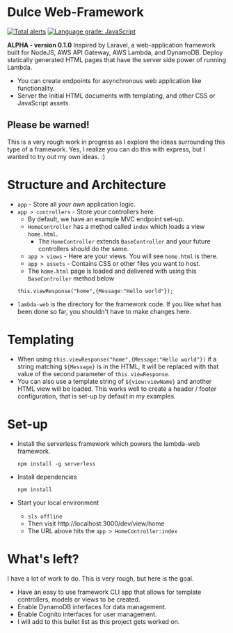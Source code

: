 # Dulce Web-Framework
[![Total alerts](https://img.shields.io/lgtm/alerts/g/aiur100/dulce.svg?logo=lgtm&logoWidth=18)](https://lgtm.com/projects/g/aiur100/dulce/alerts/)
[![Language grade: JavaScript](https://img.shields.io/lgtm/grade/javascript/g/aiur100/dulce.svg?logo=lgtm&logoWidth=18)](https://lgtm.com/projects/g/aiur100/dulce/context:javascript)

**ALPHA - version 0.1.0** 
Inspired by Laravel, a web-application framework built for NodeJS, AWS API Gateway, AWS Lambda, and DynamoDB.  Deploy statically generated HTML pages that have the server side power of running Lambda.  

* You can create endpoints for asynchronous web application like functionality. 
* Server the initial HTML documents with templating, and other CSS or JavaScript assets.  

## Please be warned! 
This is a very rough work in progress as I explore the ideas surrounding this type of a framework. Yes, I realize you can do this with express, but I wanted to try out my own ideas. :) 

# Structure and Architecture 
* `app` - Store all *your own* application logic.
* `app > controllers` - Store your controllers here. 
	* By default, we have an example MVC endpoint set-up.
	* `HomeController` has a method called `index` which loads a view `home.html`. 
		* The `HomeController` extends `BaseController` and your future controllers should do the same.
	* `app > views` - Here are your views.  You will see `home.html` is there. 
	* `app > assets` - Contains CSS or other files you want to host.
	* The `home.html` page is loaded and delivered with using this `BaseController` method below
	```
	this.viewResponse("home",{Message:"Hello world"});
	```
* `lambda-web` is the directory for the framework code. If you like what has been done so far, you shouldn't have to make changes here.

# Templating
* When using `this.viewResponse("home",{Message:"Hello world"})` if a string matching `${Message}` is in the HTML, it will be replaced with that value of the second parameter of `this.viewResponse`.
* You can also use a template string of `${view:viewName}` and another HTML view will be loaded.  This works well to create a header / footer configuration, that is set-up by default in my examples. 

# Set-up
* Install the serverless framework which powers the lambda-web framework.

	```npm install -g serverless```

* Install dependencies 

	```npm install```

* Start your local environment 

	* ```sls offline```
	* Then visit http://localhost:3000/dev/view/home
	* The URL above hits the `app > HomeController:index`



# What's left?
I have a lot of work to do.  This is very rough, but here is the goal. 

* Have an easy to use framework CLI app that allows for template controllers, models or views to be created.
* Enable DynamoDB interfaces for data management. 
* Enable Cognito interfaces for user management. 
* I will add to this bullet list as this project gets worked on. 